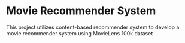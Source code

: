# Movie Recommender System
This project utilizes content-based recommender system to develop a movie recommender system using MovieLens 100k dataset
